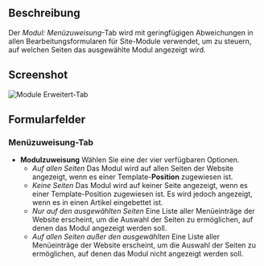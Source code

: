 <!-- Filename: Help6.x:Modules_Menu_Assignment_Tab / Display title: Module: Menüzuweisung-Tab -->

## Beschreibung

Der *Modul: Menüzuweisung*-Tab wird mit geringfügigen Abweichungen in allen Bearbeitungsformularen für Site-Module verwendet, um zu steuern, auf welchen Seiten das ausgewählte Modul angezeigt wird.

## Screenshot

![Module Erweitert-Tab](../../../de/images/modules/modules-custom-menu-assignment-tab.png)

## Formularfelder

### Menüzuweisung-Tab

* **Modulzuweisung** Wählen Sie eine der vier verfügbaren Optionen.
    * *Auf allen Seiten* Das Modul wird auf allen Seiten der Website angezeigt, wenn es einer Template-**Position** zugewiesen ist.
    * *Keine Seiten* Das Modul wird auf keiner Seite angezeigt, wenn es einer Template-Position zugewiesen ist. Es wird jedoch angezeigt, wenn es in einen Artikel eingebettet ist.
    * *Nur auf den ausgewählten Seiten* Eine Liste aller Menüeinträge der Website erscheint, um die Auswahl der Seiten zu ermöglichen, auf denen das Modul angezeigt werden soll.
    * *Auf allen Seiten außer den ausgewählten* Eine Liste aller Menüeinträge der Website erscheint, um die Auswahl der Seiten zu ermöglichen, auf denen das Modul nicht angezeigt werden soll.
